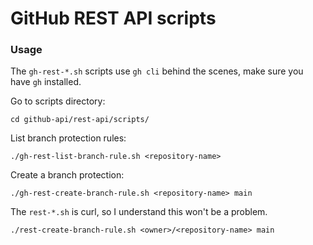 # GitHub REST API scripts

### Usage

The `gh-rest-*.sh` scripts use `gh cli` behind the scenes, make sure you have `gh` installed.

Go to scripts directory:
```shell
cd github-api/rest-api/scripts/
```

List branch protection rules:
```shell
./gh-rest-list-branch-rule.sh <repository-name>
```

Create a branch protection:
```shell
./gh-rest-create-branch-rule.sh <repository-name> main
```

The `rest-*.sh` is curl, so I understand this won't be a problem.

```shell
./rest-create-branch-rule.sh <owner>/<repository-name> main
```

